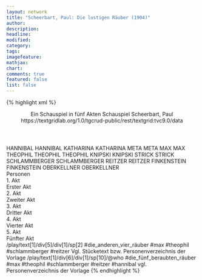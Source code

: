 ```yaml
---
layout: network
title: "Scheerbart, Paul: Die lustigen Räuber (1904)"
author:
description:
headline:
modified:
category:
tags:
imagefeature: 
mathjax: 
chart: 
comments: true
featured: false
list: false
---
```

{% highlight xml %}
<?xml-model href="https://raw.githubusercontent.com/DLiNa/project/master/rules/lina.rnc"?><?xml-model href="https://raw.githubusercontent.com/DLiNa/project/master/rules/lina.sch"?>
<play xmlns="http://lina.digital">
  <header>
    <title>Die lustigen Räuber</title>
  	<subtitle>Ein Schauspiel in fünf Akten</subtitle>
    <genretitle>Schauspiel</genretitle>
    <author>Scheerbart, Paul</author>
  	<date type="print" when="1904"/>
  	<source>https://textgridlab.org/1.0/tgcrud-public/rest/textgrid:tvc9.0/data</source>
  </header>
  <personae>
    <character>
      <name>HANNIBAL</name>
      <alias xml:id="hannibal">
        <name>HANNIBAL</name>
      </alias>
    </character>
    <character>
      <name>KATHARINA</name>
      <alias xml:id="katharina">
        <name>KATHARINA</name>
      </alias>
    </character>
    <character>
      <name>META</name>
      <alias xml:id="meta">
        <name>META</name>
      </alias>
    </character>
    <character>
      <name>MAX</name>
      <alias xml:id="max">
        <name>MAX</name>
      </alias>
    </character>
    <character>
      <name>THEOPHIL</name>
      <alias xml:id="theophil">
        <name>THEOPHIL</name>
      </alias>
    	<alias xml:id="theophil_knipski">
    		<name>THEOPHIL KNIPSKI</name>
    	</alias>
    	<alias xml:id="knipski">
    		<name>KNIPSKI</name>
    	</alias>
    </character>
    <character>
      <name>STRICK</name>
      <alias xml:id="strick">
        <name>STRICK</name>
      </alias>
    </character>
    <character>
      <name>SCHLAMMBERGER</name>
      <alias xml:id="schlammberger">
        <name>SCHLAMMBERGER</name>
      </alias>
    </character>
    <character>
      <name>REITZER</name>
      <alias xml:id="reitzer">
        <name>REITZER</name>
      </alias>
    </character>
    <character>
      <name>FINKENSTEIN</name>
      <alias xml:id="finkenstein">
        <name>FINKENSTEIN</name>
      </alias>
    </character>
    <character>
      <name>OBERKELLNER</name>
      <alias xml:id="oberkellner">
        <name>OBERKELLNER</name>
      </alias>
    </character>
  </personae>
  <text>
    <div>
      <head>Personen</head>
    </div>
    <div>
      <head>1. Akt</head>
      <div>
        <head>Erster Akt</head>
        <sp who="#hannibal">
          <amount n="4" unit="speech_acts"/>
          <amount n="158" unit="words"/>
          <amount n="2" unit="lines"/>
          <amount n="999" unit="chars"/>
        </sp>
        <sp who="#katharina">
          <amount n="5" unit="speech_acts"/>
          <amount n="63" unit="words"/>
          <amount n="3" unit="lines"/>
          <amount n="393" unit="chars"/>
        </sp>
        <sp who="#meta">
          <amount n="2" unit="speech_acts"/>
          <amount n="38" unit="words"/>
          <amount n="1" unit="lines"/>
          <amount n="222" unit="chars"/>
        </sp>
        <sp who="#max">
          <amount n="5" unit="speech_acts"/>
          <amount n="64" unit="words"/>
          <amount n="3" unit="lines"/>
          <amount n="357" unit="chars"/>
        </sp>
        <sp who="#theophil">
          <amount n="4" unit="speech_acts"/>
          <amount n="27" unit="words"/>
          <amount n="4" unit="lines"/>
          <amount n="169" unit="chars"/>
        </sp>
      </div>
    </div>
    <div>
      <head>2. Akt</head>
      <div>
        <head>Zweiter Akt</head>
        <sp who="#strick">
          <amount n="10" unit="speech_acts"/>
          <amount n="241" unit="words"/>
          <amount n="9" unit="lines"/>
          <amount n="1445" unit="chars"/>
        </sp>
        <sp who="#meta">
          <amount n="6" unit="speech_acts"/>
          <amount n="63" unit="words"/>
          <amount n="4" unit="lines"/>
          <amount n="373" unit="chars"/>
        </sp>
        <sp who="#katharina">
          <amount n="6" unit="speech_acts"/>
          <amount n="43" unit="words"/>
          <amount n="6" unit="lines"/>
          <amount n="234" unit="chars"/>
        </sp>
        <sp who="#hannibal">
          <amount n="7" unit="speech_acts"/>
          <amount n="67" unit="words"/>
          <amount n="6" unit="lines"/>
          <amount n="383" unit="chars"/>
        </sp>
        <sp who="#max">
          <amount n="1" unit="speech_acts"/>
          <amount n="5" unit="words"/>
          <amount n="1" unit="lines"/>
          <amount n="28" unit="chars"/>
        </sp>
        <sp who="#schlammberger">
          <amount n="4" unit="speech_acts"/>
          <amount n="32" unit="words"/>
          <amount n="4" unit="lines"/>
          <amount n="184" unit="chars"/>
        </sp>
      </div>
    </div>
    <div>
      <head>3. Akt</head>
      <div>
        <head>Dritter Akt</head>
        <sp who="#meta">
          <amount n="2" unit="speech_acts"/>
          <amount n="13" unit="words"/>
          <amount n="2" unit="lines"/>
          <amount n="73" unit="chars"/>
        </sp>
        <sp who="#strick">
          <amount n="2" unit="speech_acts"/>
          <amount n="59" unit="words"/>
          <amount n="368" unit="chars"/>
        </sp>
        <sp who="#katharina">
          <amount n="3" unit="speech_acts"/>
          <amount n="47" unit="words"/>
          <amount n="2" unit="lines"/>
          <amount n="290" unit="chars"/>
        </sp>
        <sp who="#hannibal">
          <amount n="4" unit="speech_acts"/>
          <amount n="46" unit="words"/>
          <amount n="3" unit="lines"/>
          <amount n="275" unit="chars"/>
        </sp>
        <sp who="#theophil_knipski">
          <amount n="1" unit="speech_acts"/>
          <amount n="58" unit="words"/>
          <amount n="367" unit="chars"/>
        </sp>
        <sp who="#knipski">
          <amount n="3" unit="speech_acts"/>
          <amount n="24" unit="words"/>
          <amount n="3" unit="lines"/>
          <amount n="146" unit="chars"/>
        </sp>
        <sp who="#schlammberger">
          <amount n="3" unit="speech_acts"/>
          <amount n="25" unit="words"/>
          <amount n="3" unit="lines"/>
          <amount n="133" unit="chars"/>
        </sp>
        <sp who="#reitzer">
          <amount n="1" unit="speech_acts"/>
          <amount n="9" unit="words"/>
          <amount n="1" unit="lines"/>
          <amount n="49" unit="chars"/>
        </sp>
        <sp who="#max">
          <amount n="1" unit="speech_acts"/>
          <amount n="86" unit="words"/>
          <amount n="486" unit="chars"/>
        </sp>
      </div>
    </div>
    <div>
      <head>4. Akt</head>
      <div>
        <head>Vierter Akt</head>
        <sp who="#hannibal">
          <amount n="1" unit="speech_acts"/>
          <amount n="4" unit="words"/>
          <amount n="1" unit="lines"/>
          <amount n="24" unit="chars"/>
        </sp>
        <sp who="#max #theophil #schlammberger #reitzer">
          <amount n="1" unit="speech_acts"/>
          <amount n="1" unit="words"/>
          <amount n="1" unit="lines"/>
          <amount n="6" unit="chars"/>
        </sp>
        <sp who="#katharina">
          <amount n="5" unit="speech_acts"/>
          <amount n="40" unit="words"/>
          <amount n="5" unit="lines"/>
          <amount n="197" unit="chars"/>
        </sp>
        <sp who="#meta">
          <amount n="6" unit="speech_acts"/>
          <amount n="53" unit="words"/>
          <amount n="5" unit="lines"/>
          <amount n="300" unit="chars"/>
        </sp>
        <sp who="#theophil_knipski">
          <amount n="2" unit="speech_acts"/>
          <amount n="185" unit="words"/>
          <amount n="1203" unit="chars"/>
        </sp>
        <sp who="#schlammberger">
          <amount n="1" unit="speech_acts"/>
          <amount n="8" unit="words"/>
          <amount n="1" unit="lines"/>
          <amount n="47" unit="chars"/>
        </sp>
        <sp who="#finkenstein">
          <amount n="4" unit="speech_acts"/>
          <amount n="73" unit="words"/>
          <amount n="2" unit="lines"/>
          <amount n="410" unit="chars"/>
        </sp>
        <sp who="#strick">
          <amount n="4" unit="speech_acts"/>
          <amount n="124" unit="words"/>
          <amount n="2" unit="lines"/>
          <amount n="666" unit="chars"/>
        </sp>
      </div>
    </div>
    <div>
      <head>5. Akt</head>
      <div>
        <head>Fünfter Akt</head>
        <sp who="#hannibal">
          <amount n="2" unit="speech_acts"/>
          <amount n="11" unit="words"/>
          <amount n="2" unit="lines"/>
          <amount n="71" unit="chars"/>
        </sp>
        <sp who="#max">
          <amount n="3" unit="speech_acts"/>
          <amount n="21" unit="words"/>
          <amount n="3" unit="lines"/>
          <amount n="131" unit="chars"/>
        </sp>
        <sp who="#theophil_knipski">
          <amount n="6" unit="speech_acts"/>
          <amount n="64" unit="words"/>
          <amount n="6" unit="lines"/>
          <amount n="338" unit="chars"/>
        </sp>
        <sp who="#reitzer">
          <amount n="1" unit="speech_acts"/>
          <amount n="10" unit="words"/>
          <amount n="1" unit="lines"/>
          <amount n="56" unit="chars"/>
        </sp>
        <sp who="#schlammberger">
          <amount n="1" unit="speech_acts"/>
          <amount n="13" unit="words"/>
          <amount n="1" unit="lines"/>
          <amount n="74" unit="chars"/>
        </sp>
        <sp who="#strick">
          <amount n="4" unit="speech_acts"/>
          <amount n="69" unit="words"/>
          <amount n="3" unit="lines"/>
          <amount n="376" unit="chars"/>
        </sp>
        <sp who="#meta">
          <amount n="1" unit="speech_acts"/>
          <amount n="7" unit="words"/>
          <amount n="1" unit="lines"/>
          <amount n="34" unit="chars"/>
        </sp>
        <sp who="#katharina">
          <amount n="2" unit="speech_acts"/>
          <amount n="13" unit="words"/>
          <amount n="2" unit="lines"/>
          <amount n="68" unit="chars"/>
        </sp>
        <sp who="#finkenstein">
          <amount n="1" unit="speech_acts"/>
          <amount n="10" unit="words"/>
          <amount n="1" unit="lines"/>
          <amount n="51" unit="chars"/>
        </sp>
      	<sp who="#max #theophil #schlammberger #reitzer #hannibal">
          <amount n="1" unit="speech_acts"/>
          <amount n="2" unit="words"/>
          <amount n="1" unit="lines"/>
          <amount n="15" unit="chars"/>
        </sp>
      	<sp who="#max #theophil #schlammberger #reitzer #hannibal #katharina #meta #max">
          <amount n="1" unit="speech_acts"/>
          <amount n="2" unit="words"/>
          <amount n="1" unit="lines"/>
          <amount n="17" unit="chars"/>
        </sp>
        <sp who="#oberkellner">
          <amount n="1" unit="speech_acts"/>
          <amount n="20" unit="words"/>
          <amount n="122" unit="chars"/>
        </sp>
      </div>
    </div>
  </text>
	<documentation>
		<change n="1" type="expandCollective" who="dariokampkaspar">
			<path>/play/text[1]/div[5]/div[1]/sp[2]</path>
			<orig>#die_anderen_vier_räuber</orig>
			<corr>#max #theophil #schlammberger #reitzer</corr>
			<comment>Vgl. Stücketext bzw. Personenverzeichnis der Vorlage</comment>
		</change>
		<change n="2" type="expandCollective" who="dariokampkaspar">
			<path>/play/text[1]/div[6]/div[1]/sp[10]/@who</path>
			<orig>#die_fünf_beraubten_räuber</orig>
			<corr>#max #theophil #schlammberger #reitzer #hannibal</corr>
			<comment>vgl. Personenverzeichnis der Vorlage</comment>
		</change>
	</documentation>
</play>
{% endhighlight %}
